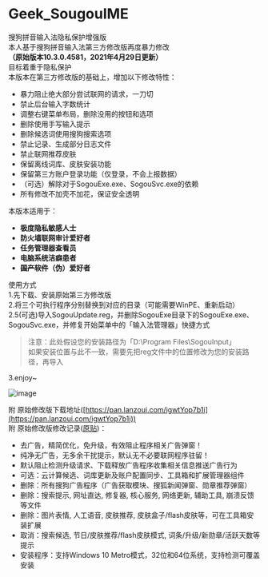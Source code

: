 # Geek_SougouIME
搜狗拼音输入法隐私保护增强版  
本人基于搜狗拼音输入法第三方修改版再度暴力修改  
**（原始版本10.3.0.4581，2021年4月29日更新）**  
目标着重于隐私保护  
本版本在第三方修改版的基础上，增加以下修改特性：
* 暴力阻止绝大部分尝试联网的请求，一刀切
* 禁止后台输入字数统计
* 调整右键菜单布局，删除没用的按钮和选项
* 删除使用手写输入提示
* 删除候选词使用搜狗搜索选项
* 禁止记录、生成部分日志文件
* 禁止联网推荐皮肤
* 保留离线词库、皮肤安装功能
* 保留第三方账户登录功能（仅登录，不会上报数据）
* （可选）解除对于SogouExe.exe、SogouSvc.exe的依赖
* 所有修改不加壳不加花，保证安全透明

本版本适用于：  
 - **极度隐私敏感人士**
 - **防火墙联网审计爱好者**
 - **任务管理器查看员**
 - **电脑系统洁癖患者**
 - **~~国产软件~~（伪）爱好者**
 
使用方式  
1.先下载、安装原始第三方修改版  
2.将三个可执行程序分别替换到对应的目录（可能需要WinPE、重新启动）  
2.5(可选)导入SogouUpdate.reg，并删除SogouExe目录下的SogouExe.exe、SogouSvc.exe，并修复开始菜单中的「输入法管理器」快捷方式
   >注意：此处假设您的安装路径为「D:\Program Files\SogouInput」<br>
   >如果安装位置与此不一致，需要先把reg文件中的位置修改为您的安装路径，再导入<br>

3.enjoy~

![image](https://user-images.githubusercontent.com/43743875/115141145-61587a80-a06d-11eb-874b-51d307af597d.png)

附 原始修改版下载地址([https://pan.lanzoui.com/igwtYop7b1i](https://pan.lanzoui.com/igwtYop7b1i))  
附 原始修改版修改记录([原贴](https://www.423down.com/587.html))：  
* 去广告，精简优化，免升级，有效阻止程序相关广告弹窗！
* 纯净无广告，无多余干扰提示，默认无不必要联网程序驻留！
* 默认阻止检测升级请求、下载释放广告程序收集相关信息推送广告行为
* 可选：云计算候选、词库更新及账户配置同步、工具箱和扩展管理器组件
* 删除：所有搜狗广告程序（广告获取模块、搜狐新闻弹窗、勋章推荐弹窗）
* 删除：搜索提示, 网址直达, 修复器, 核心服务, 网络更新, 辅助工具, 崩溃反馈等文件
* 删除：图片表情, 人工语音, 皮肤推荐, 皮肤盒子/flash皮肤等，可在工具箱安装扩展
* 取消：搜索候选, 节日/皮肤推荐/flash皮肤模式, 词条/升级/新勋章/活跃天数等提示
* 安装程序：支持Windows 10 Metro模式，32位和64位系统，支持检测可覆盖安装
